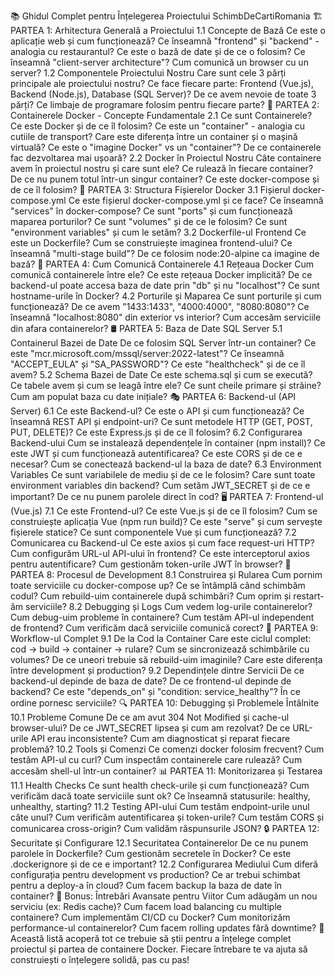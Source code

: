 📚 Ghidul Complet pentru Înțelegerea Proiectului SchimbDeCartiRomania
🏗️ PARTEA 1: Arhitectura Generală a Proiectului
1.1 Concepte de Bază
Ce este o aplicație web și cum funcționează?
Ce înseamnă "frontend" și "backend" - analogia cu restaurantul?
Ce este o bază de date și de ce o folosim?
Ce înseamnă "client-server architecture"?
Cum comunică un browser cu un server?
1.2 Componentele Proiectului Nostru
Care sunt cele 3 părți principale ale proiectului nostru?
Ce face fiecare parte: Frontend (Vue.js), Backend (Node.js), Database (SQL Server)?
De ce avem nevoie de toate 3 părți?
Ce limbaje de programare folosim pentru fiecare parte?
🐳 PARTEA 2: Containerele Docker - Concepte Fundamentale
2.1 Ce sunt Containerele?
Ce este Docker și de ce îl folosim?
Ce este un "container" - analogia cu cutiile de transport?
Care este diferența între un container și o mașină virtuală?
Ce este o "imagine Docker" vs un "container"?
De ce containerele fac dezvoltarea mai ușoară?
2.2 Docker în Proiectul Nostru
Câte containere avem în proiectul nostru și care sunt ele?
Ce rulează în fiecare container?
De ce nu punem totul într-un singur container?
Ce este docker-compose și de ce îl folosim?
📁 PARTEA 3: Structura Fișierelor Docker
3.1 Fișierul docker-compose.yml
Ce este fișierul docker-compose.yml și ce face?
Ce înseamnă "services" în docker-compose?
Ce sunt "ports" și cum funcționează maparea porturilor?
Ce sunt "volumes" și de ce le folosim?
Ce sunt "environment variables" și cum le setăm?
3.2 Dockerfile-ul Frontend
Ce este un Dockerfile?
Cum se construiește imaginea frontend-ului?
Ce înseamnă "multi-stage build"?
De ce folosim node:20-alpine ca imagine de bază?
🔄 PARTEA 4: Cum Comunică Containerele
4.1 Rețeaua Docker
Cum comunică containerele între ele?
Ce este rețeaua Docker implicită?
De ce backend-ul poate accesa baza de date prin "db" și nu "localhost"?
Ce sunt hostname-urile în Docker?
4.2 Porturile și Maparea
Ce sunt porturile și cum funcționează?
De ce avem "1433:1433", "4000:4000", "8080:8080"?
Ce înseamnă "localhost:8080" din exterior vs interior?
Cum accesăm serviciile din afara containerelor?
🛢️ PARTEA 5: Baza de Date SQL Server
5.1 Containerul Bazei de Date
De ce folosim SQL Server într-un container?
Ce este "mcr.microsoft.com/mssql/server:2022-latest"?
Ce înseamnă "ACCEPT_EULA" și "SA_PASSWORD"?
Ce este "healthcheck" și de ce îl avem?
5.2 Schema Bazei de Date
Ce este schema.sql și cum se execută?
Ce tabele avem și cum se leagă între ele?
Ce sunt cheile primare și străine?
Cum am populat baza cu date inițiale?
🎭 PARTEA 6: Backend-ul (API Server)
6.1 Ce este Backend-ul?
Ce este o API și cum funcționează?
Ce înseamnă REST API și endpoint-uri?
Ce sunt metodele HTTP (GET, POST, PUT, DELETE)?
Ce este Express.js și de ce îl folosim?
6.2 Configurarea Backend-ului
Cum se instalează dependențele în container (npm install)?
Ce este JWT și cum funcționează autentificarea?
Ce este CORS și de ce e necesar?
Cum se conectează backend-ul la baza de date?
6.3 Environment Variables
Ce sunt variabilele de mediu și de ce le folosim?
Care sunt toate environment variables din backend?
Cum setăm JWT_SECRET și de ce e important?
De ce nu punem parolele direct în cod?
🖥️ PARTEA 7: Frontend-ul (Vue.js)
7.1 Ce este Frontend-ul?
Ce este Vue.js și de ce îl folosim?
Cum se construiește aplicația Vue (npm run build)?
Ce este "serve" și cum servește fișierele statice?
Ce sunt componentele Vue și cum funcționează?
7.2 Comunicarea cu Backend-ul
Ce este axios și cum face request-uri HTTP?
Cum configurăm URL-ul API-ului în frontend?
Ce este interceptorul axios pentru autentificare?
Cum gestionăm token-urile JWT în browser?
🔧 PARTEA 8: Procesul de Development
8.1 Construirea și Rularea
Cum pornim toate serviciile cu docker-compose up?
Ce se întâmplă când schimbăm codul?
Cum rebuild-uim containerele după schimbări?
Cum oprim și restart-ăm serviciile?
8.2 Debugging și Logs
Cum vedem log-urile containerelor?
Cum debug-uim probleme în containere?
Cum testăm API-ul independent de frontend?
Cum verificăm dacă serviciile comunică corect?
🚀 PARTEA 9: Workflow-ul Complet
9.1 De la Cod la Container
Care este ciclul complet: cod → build → container → rulare?
Cum se sincronizează schimbările cu volumes?
De ce uneori trebuie să rebuild-uim imaginile?
Care este diferența între development și production?
9.2 Dependințele dintre Servicii
De ce backend-ul depinde de baza de date?
De ce frontend-ul depinde de backend?
Ce este "depends_on" și "condition: service_healthy"?
În ce ordine pornesc serviciile?
🔍 PARTEA 10: Debugging și Problemele Întâlnite
10.1 Probleme Comune
De ce am avut 304 Not Modified și cache-ul browser-ului?
De ce JWT_SECRET lipsea și cum am rezolvat?
De ce URL-urile API erau inconsistente?
Cum am diagnosticat și reparat fiecare problemă?
10.2 Tools și Comenzi
Ce comenzi docker folosim frecvent?
Cum testăm API-ul cu curl?
Cum inspectăm containerele care rulează?
Cum accesăm shell-ul într-un container?
📊 PARTEA 11: Monitorizarea și Testarea
11.1 Health Checks
Ce sunt health check-urile și cum funcționează?
Cum verificăm dacă toate serviciile sunt ok?
Ce înseamnă statusurile: healthy, unhealthy, starting?
11.2 Testing API-ului
Cum testăm endpoint-urile unul câte unul?
Cum verificăm autentificarea și token-urile?
Cum testăm CORS și comunicarea cross-origin?
Cum validăm răspunsurile JSON?
🔒 PARTEA 12: Securitate și Configurare
12.1 Securitatea Containerelor
De ce nu punem parolele în Dockerfile?
Cum gestionăm secretele în Docker?
Ce este .dockerignore și de ce e important?
12.2 Configurarea Mediului
Cum diferă configurația pentru development vs production?
Ce ar trebui schimbat pentru a deploy-a în cloud?
Cum facem backup la baza de date în container?
🎯 Bonus: Întrebări Avansate pentru Viitor
Cum adăugăm un nou serviciu (ex: Redis cache)?
Cum facem load balancing cu multiple containere?
Cum implementăm CI/CD cu Docker?
Cum monitorizăm performance-ul containerelor?
Cum facem rolling updates fără downtime?
📝 Această listă acoperă tot ce trebuie să știi pentru a înțelege complet proiectul și partea de containere Docker. Fiecare întrebare te va ajuta să construiești o înțelegere solidă, pas cu pas!